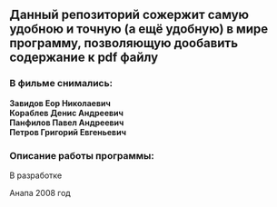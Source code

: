 ## Данный репозиторий сожержит самую удобною и точную (а ещё удобную) в мире программу, позволяющую дообавить содержание к pdf файлу  
### В фильме снимались:  
**Завидов Еор Николаевич**  
**Кораблев Денис Андреевич**  
**Панфилов Павел Андреевич**  
**Петров Григорий Евгеньевич**  
### Описание работы программы:  
В разработке

Анапа 2008 год
